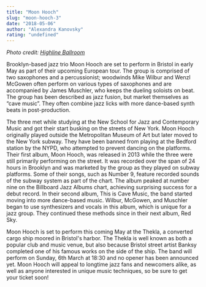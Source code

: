 ```yaml
---
title: "Moon Hooch"
slug: "moon-hooch-3"
date: "2018-05-06"
author: "Alexandra Kanovsky"
rating: "undefined"
---
```


_Photo credit: [Highline Ballroom](http://highlineballroom.com/show/2012/09/18/peter-bernstein/)_

Brooklyn-based jazz trio Moon Hooch are set to perform in Bristol in early May as part of their upcoming European tour. The group is comprised of two saxophones and a percussionist; woodwinds Mike Wilbur and Wenzl McGowen often perform on various types of saxophones and are accompanied by James Muschler, who keeps the dueling soloists on beat. The group has been described as jazz fusion, but market themselves as “cave music”. They often combine jazz licks with more dance-based synth beats in post-production.

The three met while studying at the New School for Jazz and Contemporary Music and got their start busking on the streets of New York. Moon Hooch originally played outside the Metropolitan Museum of Art but later moved to the New York subway. They have been banned from playing at the Bedford station by the NYPD, who attempted to prevent dancing on the platforms. Their first album, Moon Hooch, was released in 2013 while the three were still primarily performing on the street. It was recorded over the span of 24 hours in Brooklyn and was marketed by the group as they played on subway platforms. Some of their songs, such as Number 9, feature recorded sounds of the subway system as part of the chart. The album peaked at number nine on the Billboard Jazz Albums chart, achieving surprising success for a debut record. In their second album, This is Cave Music, the band started moving into more dance-based music. Wilbur, McGowen, and Muschler began to use synthesizers and vocals in this album, which is unique for a jazz group. They continued these methods since in their next album, Red Sky.

Moon Hooch is set to perform this coming May at the Thekla, a converted cargo ship moored in Bristol's harbor. The Thekla is well known as both a popular club and music venue, but also because Bristol street artist Banksy completed one of his famous works on the side of the ship. The band will perform on Sunday, 6th March at 18:30 and no opener has been announced yet. Moon Hooch will appeal to longtime jazz fans and newcomers alike, as well as anyone interested in unique music techniques, so be sure to get your ticket soon!
